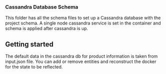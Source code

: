 ### Cassandra Database Schema

This folder has all the schema files to set up a Cassandra database with the project schema. A single node cassandra service is set in the container and schema is applied after cassandra is up. 

## Getting started

The default data in the cassandra db for product information is taken from input.json file. You can add or remove entities and reconstruct the docker for the state to be reflected.   
